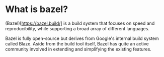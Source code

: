 # What is bazel?

(Bazel)[https://bazel.build/] is a build system that focuses on speed and reproducibility, while supporting a broad array of different languages. 

Bazel is fully open-source but derives from Google's internal build system called Blaze. Aside from the build tool itself, Bazel has quite an active community involved in extending and simplifying the existing features.
